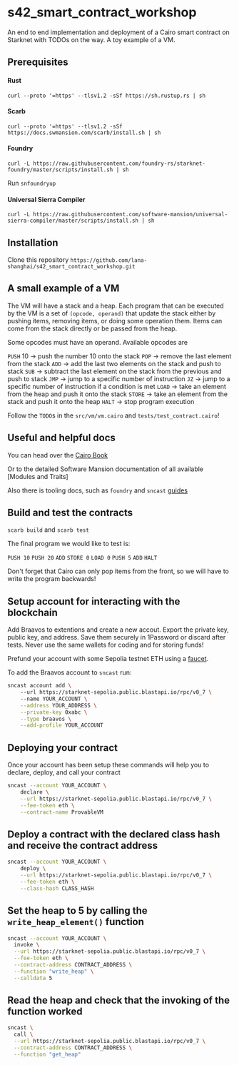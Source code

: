 # s42_smart_contract_workshop
An end to end implementation and deployment of a Cairo smart contract on Starknet with 
TODOs on the way. A toy example of a VM. 

## Prerequisites 

#### Rust 
`curl --proto '=https' --tlsv1.2 -sSf https://sh.rustup.rs | sh`

#### Scarb 
`curl --proto '=https' --tlsv1.2 -sSf https://docs.swmansion.com/scarb/install.sh | sh`

#### Foundry
`curl -L https://raw.githubusercontent.com/foundry-rs/starknet-foundry/master/scripts/install.sh | sh` 

Run `snfoundryup`

#### Universal Sierra Compiler
`curl -L https://raw.githubusercontent.com/software-mansion/universal-sierra-compiler/master/scripts/install.sh | sh`

## Installation

Clone this repository `https://github.com/lana-shanghai/s42_smart_contract_workshop.git`

## A small example of a VM 

The VM will have a stack and a heap. Each program that can be executed by the VM is a set
of `(opcode, operand)` that update the stack either by pushing items, removing items, or
doing some operation them. Items can come from the stack directly or be passed from the 
heap. 

Some opcodes must have an operand. Available opcodes are 

`PUSH` 10 -> push the number 10 onto the stack
`POP` -> remove the last element from the stack 
`ADD` -> add the last two elements on the stack and push to stack
`SUB` -> subtract the last element on the stack from the previous and push to stack
`JMP` -> jump to a specific number of instruction
`JZ` -> jump to a specific number of instruction if a condition is met
`LOAD` -> take an element from the heap and push it onto the stack
`STORE` -> take an element from the stack and push it onto the heap
`HALT` -> stop program execution

Follow the `TODO`s in the `src/vm/vm.cairo` and `tests/test_contract.cairo`!

## Useful and helpful docs

You can head over the [Cairo Book](https://book.cairo-lang.org/ch02-00-common-programming-concepts.html)

Or to the detailed Software Mansion documentation of all available [Modules and Traits]

Also there is tooling docs, such as `foundry` and `sncast` [guides](https://foundry-rs.github.io/starknet-foundry/starknet/index.html)

## Build and test the contracts

`scarb build` and `scarb test`

The final program we would like to test is:

`PUSH 10`
`PUSH 20`
`ADD`
`STORE 0`
`LOAD 0`
`PUSH 5`
`ADD`
`HALT`

Don't forget that Cairo can only pop items from the front, so we will have to write
the program backwards! 

## Setup account for interacting with the blockchain

Add Braavos to extentions and create a new accout. Export the private key, 
public key, and address. Save them securely in 1Password or discard after
tests. Never use the same wallets for coding and for storing funds!

Prefund your account with some Sepolia testnet ETH using a [faucet](https://starknet-faucet.vercel.app/). 

To add the Braavos account to `sncast` run:

```bash
sncast account add \               
    --url https://starknet-sepolia.public.blastapi.io/rpc/v0_7 \                      
    --name YOUR_ACCOUNT \
    --address YOUR_ADDRESS \
    --private-key 0xabc \
    --type braavos \
    --add-profile YOUR_ACCOUNT
```

## Deploying your contract 

Once your account has been setup these commands will help you to declare, deploy, 
and call your contract 

```bash
sncast --account YOUR_ACCOUNT \
    declare \
    --url https://starknet-sepolia.public.blastapi.io/rpc/v0_7 \
    --fee-token eth \
    --contract-name ProvableVM
```

## Deploy a contract with the declared class hash and receive the contract address

```bash
sncast --account YOUR_ACCOUNT \
    deploy \
    --url https://starknet-sepolia.public.blastapi.io/rpc/v0_7 \
    --fee-token eth \
    --class-hash CLASS_HASH
```

## Set the heap to 5 by calling the `write_heap_element()` function

```bash
sncast --account YOUR_ACCOUNT \
  invoke \
  --url https://starknet-sepolia.public.blastapi.io/rpc/v0_7 \
  --fee-token eth \
  --contract-address CONTRACT_ADDRESS \
  --function "write_heap" \
  --calldata 5
```

## Read the heap and check that the invoking of the function worked

```bash
sncast \
  call \
  --url https://starknet-sepolia.public.blastapi.io/rpc/v0_7 \
  --contract-address CONTRACT_ADDRESS \
  --function "get_heap"
```